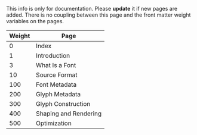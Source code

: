 This info is only for documentation. Please **update** it if new pages are added.
There is no coupling between this page and the front matter weight variables on the pages.

| Weight | Page                                       |
|--------|--------------------------------------------|
| 0      | Index                                      |
| 1      | Introduction                               |
| 3      | What Is a Font                             |
| 10     | Source Format                              |
| 100    | Font Metadata                              |
| 200    | Glyph Metadata                             |
| 300    | Glyph Construction                         |
| 400    | Shaping and Rendering                      |
| 500    | Optimization                               |
